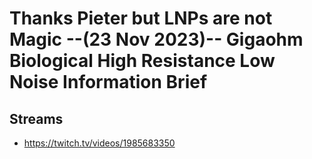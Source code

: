 # Thanks Pieter but LNPs are not Magic --(23 Nov 2023)-- Gigaohm Biological High Resistance Low Noise Information Brief

## Streams
- https://twitch.tv/videos/1985683350

